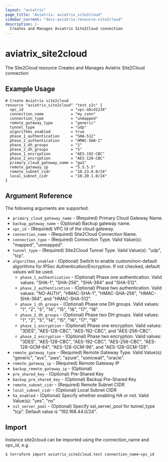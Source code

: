 ```yaml
---
layout: "aviatrix"
page_title: "Aviatrix: aviatrix_site2cloud"
sidebar_current: "docs-aviatrix-resource-site2cloud"
description: |-
  Creates and Manages Aviatrix Site2Cloud connection
---
```


# aviatrix_site2cloud

The Site2Cloud resource Creates and Manages Aviatrix Site2Cloud connection

## Example Usage

```hcl
# Create Aviatrix site2cloud
resource "aviatrix_site2cloud" "test_s2c" {
  vpc_id                     = "vpc-abcd1234"
  connection_name            = "my_conn"
  connection_type            = "unmapped"
  remote_gateway_type        = "generic"
  tunnel_type                = "udp"
  algorithms_enabled         = true
  phase_1_authentication     = "SHA-512"
  phase_2_authentication     = "HMAC-SHA-1"
  phase_1_dh_groups          = "1"
  phase_2_dh_groups          = "5"
  phase_1_encryption         = "AES-192-CBC"
  phase_2_encryption         = "AES-128-CBC"
  primary_cloud_gateway_name = "gw1"
  remote_gateway_ip          = "5.5.5.5"
  remote_subnet_cidr         = "10.23.0.0/24"
  local_subnet_cidr          = "10.20.1.0/24"
}
```

## Argument Reference

The following arguments are supported:

* `primary_cloud_gateway_name` - (Required) Primary Cloud Gateway Name.
* `backup_gateway_name` - (Optional) Backup gateway name.
* `vpc_id` - (Required) VPC Id of the cloud gateway.
* `connection_name` - (Required) Site2Cloud Connection Name.
* `connection_type` - (Required) Connection Type. Valid Value(s): "mapped", "unmapped".
* `tunnel_type` - (Required) Site2Cloud Tunnel Type. Valid Value(s): "udp", "tcp".
* `algorithms_enabled` - (Optional) Switch to enable custom/non-default algorithms for IPSec Authentication/Encryption. If not checked, default values will be used.
  * `phase_1_authentication` - (Optional) Phase one authentication. Valid values: "SHA-1", "SHA-256", "SHA-384" and "SHA-512".
  * `phase_2_authentication` - (Optional) Phase two authentication. Valid values: "NO-AUTH", "HMAC-SHA-1", "HMAC-SHA-256", "HMAC-SHA-384", and "HMAC-SHA-512".
  * `phase_1_dh_groups` - (Optional) Phase one DH groups. Valid values: "1", "2", "5", "14", "15", "16", "17", "18".
  * `phase_2_dh_groups` - (Optional) Phase two DH groups. Valid values: "1", "2", "5", "14", "15", "16", "17", "18"
  * `phase_1_encryption` - (Optional) Phase one encryption. Valid values: "3DES", "AES-128-CBC", "AES-192-CBC", and "AES-256-CBC".
  * `phase_2_encryption` - (Optional) Phase two encryption. Valid values: "3DES", "AES-128-CBC", "AES-192-CBC", "AES-256-CBC", "AES-128-GCM-64", "AES-128-GCM-96", and "AES-128-GCM-128".
* `remote_gateway_type` - (Required) Remote Gateway Type. Valid Value(s): "generic", "avx", "aws", "azure", "sonicwall", "oracle".
* `remote_gateway_ip` - (Required) Remote Gateway IP
* `backup_remote_gateway_ip` - (Optional)
* `pre_shared_key` - (Optional) Pre-Shared Key
* `backup_pre_shared_key` - (Optional) Backup Pre-Shared Key
* `remote_subnet_cidr` - (Required) Remote Subnet CIDR
* `local_subnet_cidr` - (Optional) Local Subnet CIDR
* `ha_enabled` - (Optional) Specify whether enabling HA or not. Valid Value(s): "yes", "no"
* `ssl_server_pool` - (Optional) Specify ssl_server_pool for tunnel_type "tcp". Default value is "192.168.44.0/24".

## Import

Instance site2cloud can be imported using the connection_name and vpc_id, e.g.

```
$ terraform import aviatrix_site2cloud.test connection_name~vpc_id
```